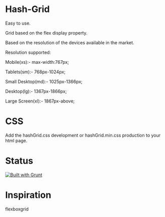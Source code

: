 # Hash-Grid
Easy to use.

Grid based on the flex display property.

Based on the resolution of the devices available in the market.

Resolution supported:

Mobile(xs):- max-width:767px;

Tablets(sm):- 768px-1024px;

Small Desktop(md):- 1025px-1366px;

Desktop(lg):- 1367px-1866px;

Large Screen(xl):- 1867px-above;

# CSS
Add the hashGrid.css development or hashGrid.min.css production to your html page.

# Status
<a href="https://gruntjs.com/">
 <img src="https://cdn.gruntjs.com/builtwith.svg" alt="Built with Grunt">
</a>

# Inspiration

flexboxgrid
